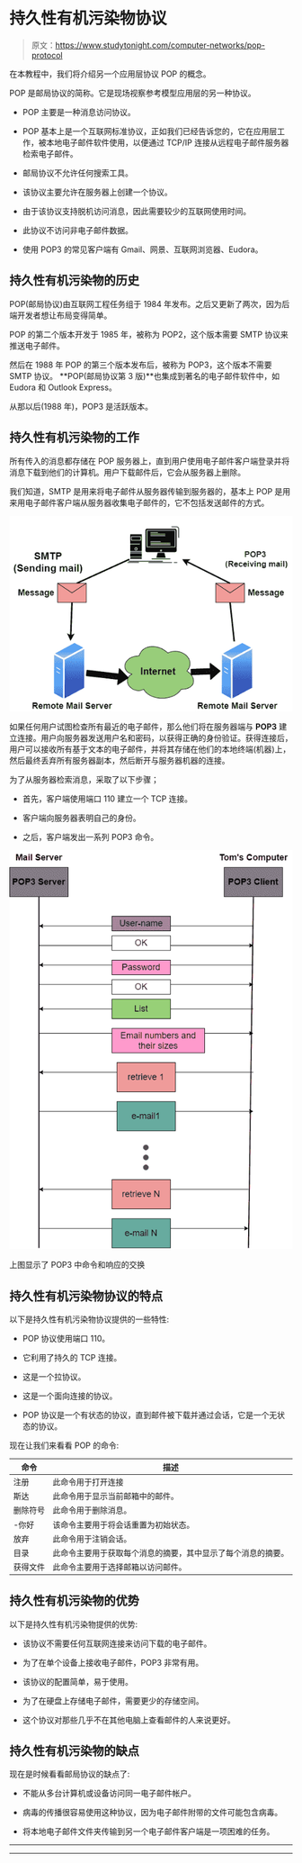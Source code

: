 # 持久性有机污染物协议

> 原文：<https://www.studytonight.com/computer-networks/pop-protocol>

在本教程中，我们将介绍另一个应用层协议 POP 的概念。

POP 是邮局协议的简称。它是现场视察参考模型应用层的另一种协议。

*   POP 主要是一种消息访问协议。

*   POP 基本上是一个互联网标准协议，正如我们已经告诉您的，它在应用层工作，被本地电子邮件软件使用，以便通过 TCP/IP 连接从远程电子邮件服务器检索电子邮件。

*   邮局协议不允许任何搜索工具。

*   该协议主要允许在服务器上创建一个协议。

*   由于该协议支持脱机访问消息，因此需要较少的互联网使用时间。

*   此协议不访问非电子邮件数据。

*   使用 POP3 的常见客户端有 Gmail、网景、互联网浏览器、Eudora。

## 持久性有机污染物的历史

POP(邮局协议)由互联网工程任务组于 1984 年发布。之后又更新了两次，因为后端开发者想让布局变得简单。

POP 的第二个版本开发于 1985 年，被称为 POP2，这个版本需要 SMTP 协议来推送电子邮件。

然后在 1988 年 POP 的第三个版本发布后，被称为 POP3，这个版本不需要 SMTP 协议。 **POP(邮局协议第 3 版)**也集成到著名的电子邮件软件中，如 Eudora 和 Outlook Express。

从那以后(1988 年)，POP3 是活跃版本。

## 持久性有机污染物的工作

所有传入的消息都存储在 POP 服务器上，直到用户使用电子邮件客户端登录并将消息下载到他们的计算机。用户下载邮件后，它会从服务器上删除。

我们知道，SMTP 是用来将电子邮件从服务器传输到服务器的，基本上 POP 是用来用电子邮件客户端从服务器收集电子邮件的，它不包括发送邮件的方式。

![](img/79efb970bbfa9aa682d726a95f29c348.png)

如果任何用户试图检查所有最近的电子邮件，那么他们将在服务器端与 **POP3** 建立连接。用户向服务器发送用户名和密码，以获得正确的身份验证。获得连接后，用户可以接收所有基于文本的电子邮件，并将其存储在他们的本地终端(机器)上，然后最终丢弃所有服务器副本，然后断开与服务器机器的连接。

为了从服务器检索消息，采取了以下步骤；

*   首先，客户端使用端口 110 建立一个 TCP 连接。

*   客户端向服务器表明自己的身份。

*   之后，客户端发出一系列 POP3 命令。

![](img/d8e3c06747dd9d71c937083ac25bd846.png)

上图显示了 POP3 中命令和响应的交换

## 持久性有机污染物协议的特点

以下是持久性有机污染物协议提供的一些特性:

*   POP 协议使用端口 110。

*   它利用了持久的 TCP 连接。

*   这是一个拉协议。

*   这是一个面向连接的协议。

*   POP 协议是一个有状态的协议，直到邮件被下载并通过会话，它是一个无状态的协议。

现在让我们来看看 POP 的命令:

| 命令 | 描述 |
| --- | --- |
| 注册 | 此命令用于打开连接 |
| 斯达 | 此命令用于显示当前邮箱中的邮件。 |
| 删除符号 | 此命令用于删除消息。 |
| -你好 | 该命令主要用于将会话重置为初始状态。 |
| 放弃 | 此命令用于注销会话。 |
| 目录 | 此命令主要用于获取每个消息的摘要，其中显示了每个消息的摘要。 |
| 获得文件 | 此命令主要用于选择邮箱以访问邮件。 |

## 持久性有机污染物的优势

以下是持久性有机污染物提供的优势:

*   该协议不需要任何互联网连接来访问下载的电子邮件。

*   为了在单个设备上接收电子邮件，POP3 非常有用。

*   该协议的配置简单，易于使用。

*   为了在硬盘上存储电子邮件，需要更少的存储空间。

*   这个协议对那些几乎不在其他电脑上查看邮件的人来说更好。

## 持久性有机污染物的缺点

现在是时候看看邮局协议的缺点了:

*   不能从多台计算机或设备访问同一电子邮件帐户。

*   病毒的传播很容易使用这种协议，因为电子邮件附带的文件可能包含病毒。

*   将本地电子邮件文件夹传输到另一个电子邮件客户端是一项困难的任务。



* * *

* * *